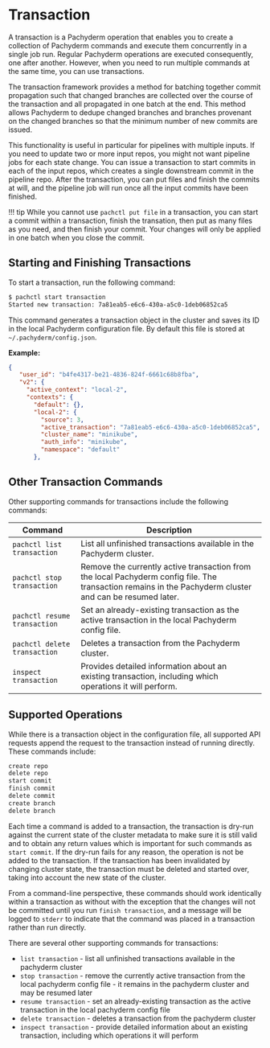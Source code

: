 # Transaction

A transaction is a Pachyderm operation that enables you to create
a collection of Pachyderm commands and execute them concurrently in a
single job run. Regular Pachyderm operations are executed consequently,
one after another. However, when you need to run multiple commands
at the same time, you can use transactions.

The transaction framework provides a method for batching together
commit propagation such that changed branches are collected over
the course of the transaction and all propagated in one batch at
the end. This method allows Pachyderm to dedupe changed branches and
branches provenant on the changed branches so that the minimum
number of new commits are issued.

This functionality is useful in particular for pipelines with multiple
inputs. If you need to update two or more input repos, you might not want
pipeline jobs for each state change. You can issue a transaction
to start commits in each of the input repos, which creates a single
downstream commit in the pipeline repo. After the transaction, you
can put files and finish the commits at will, and the pipeline job
will run once all the input commits have been finished.

!!! tip
    While you cannot use `pachctl put file` in a transaction, you can
    start a commit within a transaction, finish the transation,
    then put as many files as you need, and then finish your commit.
    Your changes will only be applied in one batch when you close
    the commit.

## Starting and Finishing Transactions

To start a transaction, run the following command:

```bash
$ pachctl start transaction
Started new transaction: 7a81eab5-e6c6-430a-a5c0-1deb06852ca5
```

This command generates a transaction object in the cluster and saves
its ID in the local Pachyderm configuration file. By default this file
is stored at `~/.pachyderm/config.json`.

**Example:**

```json hl_lines="9"
{
   "user_id": "b4fe4317-be21-4836-824f-6661c68b8fba",
   "v2": {
     "active_context": "local-2",
     "contexts": {
       "default": {},
       "local-2": {
         "source": 3,
         "active_transaction": "7a81eab5-e6c6-430a-a5c0-1deb06852ca5",
         "cluster_name": "minikube",
         "auth_info": "minikube",
         "namespace": "default"
       },
```

## Other Transaction Commands

Other supporting commands for transactions include the following commands:

| Command      | Description |
| ------------ | ----------- |
| `pachctl list transaction` | List all unfinished transactions available in the Pachyderm cluster. |
| `pachctl stop transaction` | Remove the currently active transaction from the local Pachyderm config file. The transaction remains in the Pachyderm cluster and can be resumed later. |
| `pachctl resume transaction` | Set an already-existing transaction as the active transaction in the local Pachyderm config file. |
| `pachctl delete transaction` | Deletes a transaction from the Pachyderm cluster. |
| `inspect transaction` | Provides detailed information about an existing transaction, including which operations it will perform. |

## Supported Operations

While there is a transaction object in the configuration file, all
supported API requests append the request to the transaction instead
of running directly. These commands include:

```bash
create repo
delete repo
start commit
finish commit
delete commit
create branch
delete branch
```

Each time a command is added to a transaction, the transaction is dry-run
against the current state of the cluster metadata to make sure it is still
valid and to obtain any return values which is important for such commands
as `start commit`. If the dry-run fails for any reason, the operation is
not be added to the transaction. If the transaction has been invalidated
by changing cluster state, the transaction must be deleted and started over,
taking into account the new state of the cluster.

From a command-line perspective, these commands should work identically
within a transaction as without with the exception that the changes will
not be committed until you run `finish transaction`, and a message will
be logged to `stderr` to indicate that the command was placed in a
transaction rather than run directly.

There are several other supporting commands for transactions:

- `list transaction` - list all unfinished transactions available in the pachyderm cluster
- `stop transaction` - remove the currently active transaction from the local pachyderm config file - it remains in the pachyderm cluster and may be resumed later
- `resume transaction` - set an already-existing transaction as the active transaction in the local pachyderm config file
- `delete transaction` - deletes a transaction from the pachyderm cluster
- `inspect transaction` - provide detailed information about an existing transaction, including which operations it will perform
